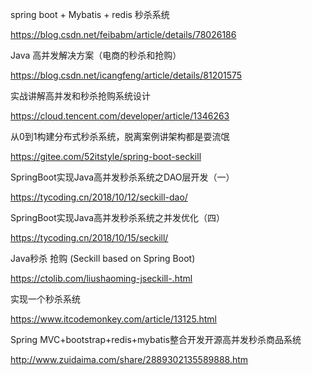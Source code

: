 

spring boot + Mybatis + redis 秒杀系统

https://blog.csdn.net/feibabm/article/details/78026186

Java 高并发解决方案（电商的秒杀和抢购）

https://blog.csdn.net/icangfeng/article/details/81201575

实战讲解高并发和秒杀抢购系统设计

https://cloud.tencent.com/developer/article/1346263

从0到1构建分布式秒杀系统，脱离案例讲架构都是耍流氓 

https://gitee.com/52itstyle/spring-boot-seckill 

SpringBoot实现Java高并发秒杀系统之DAO层开发（一） 

https://tycoding.cn/2018/10/12/seckill-dao/

SpringBoot实现Java高并发秒杀系统之并发优化（四）

https://tycoding.cn/2018/10/15/seckill/

Java秒杀 抢购 (Seckill based on Spring Boot)

https://ctolib.com/liushaoming-jseckill-.html

实现一个秒杀系统

https://www.itcodemonkey.com/article/13125.html

Spring MVC+bootstrap+redis+mybatis整合开发开源高并发秒杀商品系统

http://www.zuidaima.com/share/2889302135589888.htm